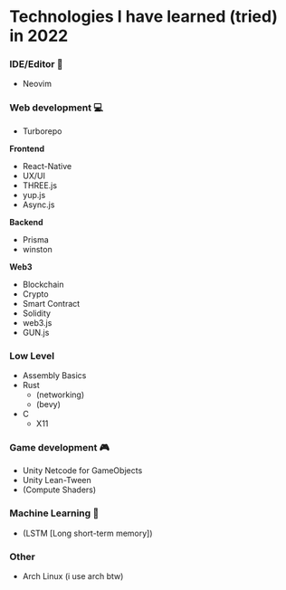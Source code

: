 # Technologies I have learned (tried) in 2022

### IDE/Editor :memo:

- Neovim

### Web development 💻

- Turborepo

**Frontend**

- React-Native
- UX/UI
- THREE.js
- yup.js
- Async.js

**Backend**

- Prisma
- winston

**Web3**

- Blockchain
- Crypto
- Smart Contract
- Solidity
- web3.js
- GUN.js


### Low Level

- Assembly Basics
- Rust
  - (networking)
  - (bevy)
- C
  - X11


### Game development 🎮

- Unity Netcode for GameObjects
- Unity Lean-Tween
- (Compute Shaders)


### Machine Learning 🤖

- (LSTM [Long short-term memory])


### Other

- Arch Linux (i use arch btw)
